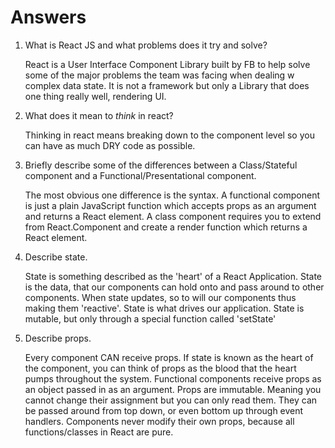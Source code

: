 # Answers

1.  What is React JS and what problems does it try and solve?

    React is a User Interface Component Library built by FB to help solve some of the major problems the team was facing when dealing w complex data state. It is not a framework but only a Library that does one thing really well, rendering UI.

2.  What does it mean to _think_ in react?

    Thinking in react means breaking down to the component level so you can have as much DRY code as possible.

3.  Briefly describe some of the differences between a Class/Stateful component and a Functional/Presentational component.

    The most obvious one difference is the syntax. A functional component is just a plain JavaScript function which accepts props as an argument and returns a React element. A class component requires you to extend from React.Component and create a render function which returns a React element.

4.  Describe state.
    
    State is something described as the 'heart' of a React Application. State is the data, that our components can hold onto and pass around to other components. When state updates, so to will our components thus making them 'reactive'. State is what drives our application. State is mutable, but only through a special function called 'setState'

5.  Describe props.

    Every component CAN receive props. If state is known as the heart of the component, you can think of props as the blood that the heart pumps throughout the system. Functional components receive props as an object passed in as an argument. Props are immutable. Meaning you cannot change their assignment but you can only read them. They can be passed around from top down, or even bottom up through event handlers. Components never modify their own props, because all functions/classes in React are pure.
